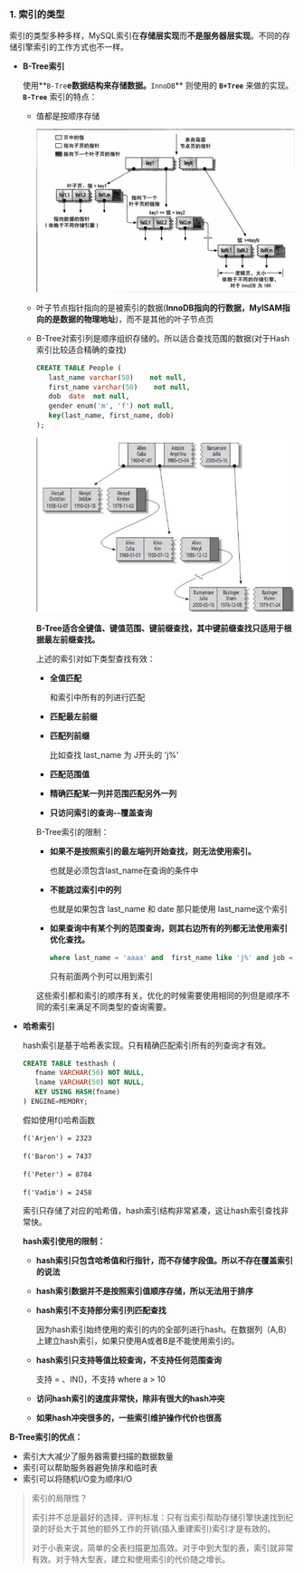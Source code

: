 ### 1. 索引的类型

索引的类型多种多样，MySQL索引在**存储层实现**而**不是服务器层实现**。不同的存储引擎索引的工作方式也不一样。

- **B-Tree索引**

  使用**`B-Tre`**e数据结构来存储数据。**`InnoDB`** 则使用的 **`B+Tree`** 来做的实现。**`B-Tree`** 索引的特点：

  - 值都是按顺序存储

    ![图](https://github.com/mxsm/document/blob/master/image/database/%E9%AB%98%E6%80%A7%E8%83%BDMysql%E8%AF%BB%E4%B9%A6%E7%AC%94%E8%AE%B0/%E7%B4%A2%E5%BC%95/BTreeMysql%E5%9B%BE%E8%A7%A3.png?raw=true)

  - 叶子节点指针指向的是被索引的数据(**InnoDB指向的行数据，MyISAM指向的是数据的物理地址**)，而不是其他的叶子节点页

  - B-Tree对索引列是顺序组织存储的。所以适合查找范围的数据(对于Hash索引比较适合精确的查找)

    ```sql
    CREATE TABLE People (
       last_name varchar(50)    not null,
       first_name varchar(50)    not null,
       dob  date  not null,
       gender enum('m', 'f') not null,
       key(last_name, first_name, dob)
    );
    ```

    ![图](https://github.com/mxsm/document/blob/master/image/database/%E9%AB%98%E6%80%A7%E8%83%BDMysql%E8%AF%BB%E4%B9%A6%E7%AC%94%E8%AE%B0/%E7%B4%A2%E5%BC%95/mysqBTree%E7%B4%A2%E5%BC%95%E6%95%B0%E6%8D%AE%E8%AF%B4%E6%98%8E.JPG?raw=true)

    **B-Tree适合全键值、键值范围、键前缀查找，其中键前缀查找只适用于根据最左前缀查找。**

    上述的索引对如下类型查找有效：

    - **全值匹配**

      和索引中所有的列进行匹配

    - **匹配最左前缀**

    - **匹配列前缀**

      比如查找 last_name 为 J开头的  'j%'

    - **匹配范围值**

    - **精确匹配某一列并范围匹配另外一列**

    - **只访问索引的查询--覆盖查询**

    B-Tree索引的限制：

    - **如果不是按照索引的最左端列开始查找，则无法使用索引。**

      也就是必须包含last_name在查询的条件中

    - **不能跳过索引中的列**

      也就是如果包含 last_name 和 date 那只能使用 last_name这个索引

    - **如果查询中有某个列的范围查询，则其右边所有的列都无法使用索引优化查找。**

      ```sql
      where last_name = 'aaaa' and  first_name like 'j%' and job = '2001-02-03'
      ```

      只有前面两个列可以用到索引

    这些索引都和索引的顺序有关。优化的时候需要使用相同的列但是顺序不同的索引来满足不同类型的查询需要。

- **哈希索引**

  hash索引是基于哈希表实现。只有精确匹配索引所有的列查询才有效。

  ```sql
  CREATE TABLE testhash (
     fname VARCHAR(50) NOT NULL,
     lname VARCHAR(50) NOT NULL,
     KEY USING HASH(fname)
  ) ENGINE=MEMORY;
  ```

  假如使用f()哈希函数

  ```
  f('Arjen') = 2323
  
  f('Baron') = 7437
  
  f('Peter') = 8784
  
  f('Vadim') = 2458
  ```

  索引只存储了对应的哈希值，hash索引结构非常紧凑，这让hash索引查找非常快。

  **hash索引使用的限制：**

  - **hash索引只包含哈希值和行指针，而不存储字段值。所以不存在覆盖索引的说法**

  - **hash索引数据并不是按照索引值顺序存储，所以无法用于排序**

  - **hash索引不支持部分索引列匹配查找**

    因为hash索引始终使用的索引的内的全部列进行hash。在数据列（A,B）上建立hash索引，如果只使用A或者B是不能使用索引的。

  - **hash索引只支持等值比较查询，不支持任何范围查询**

    支持 = 、IN()，不支持 where a > 10 

  - **访问hash索引的速度非常快，除非有很大的hash冲突**

  - **如果hash冲突很多的，一些索引维护操作代价也很高**

**B-Tree索引的优点：**

- 索引大大减少了服务器需要扫描的数据数量
- 索引可以帮助服务器避免排序和临时表
- 索引可以将随机I/O变为顺序I/O

> 索引的局限性？
>
> 索引并不总是最好的选择，评判标准：只有当索引帮助存储引擎快速找到纪录的好处大于其他的额外工作的开销(插入重建索引)索引才是有效的。
>
> 对于小表来说，简单的全表扫描更加高效。对于中到大型的表，索引就非常有效。对于特大型表，建立和使用索引的代价随之增长。